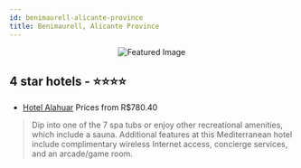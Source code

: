 ```yaml
---
id: benimaurell-alicante-province
title: Benimaurell, Alicante Province
---
```


<center><img src="https://i.travelapi.com/hotels/2000000/1740000/1735700/1735612/0daec8fe_z.jpg" alt="Featured Image" /></center>


##  4 star hotels - ⭐️⭐️⭐️⭐️

-    [Hotel Alahuar](https://us.hurb.com/hotels/benimaurell/hotel-alahuar-JNP-JP146053?cmp=18055) Prices from R$780.40
   > Dip into one of the 7 spa tubs or enjoy other recreational amenities, which include a sauna. Additional features at this Mediterranean hotel include complimentary wireless Internet access, concierge services, and an arcade/game room.
